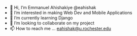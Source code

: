 - 👋 Hi, I’m Emmanuel Ahishakiye @eahishak
- 👀 I’m interested in making Web Dev and Mobile Applications
- 🌱 I’m currently learning Django
- 💞️ I’m looking to collaborate on my project
- 📫 How to reach me ... eahishak@u.rochester.edu

<!---
eahishak/eahishak is a ✨ special ✨ repository because its `README.md` (this file) appears on your GitHub profile.
You can click the Preview link to take a look at your changes.
--->
